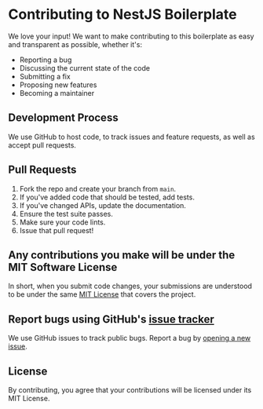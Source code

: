 # Contributing to NestJS Boilerplate

We love your input! We want to make contributing to this boilerplate as easy and transparent as possible, whether it's:

- Reporting a bug
- Discussing the current state of the code
- Submitting a fix
- Proposing new features
- Becoming a maintainer

## Development Process

We use GitHub to host code, to track issues and feature requests, as well as accept pull requests.

## Pull Requests

1. Fork the repo and create your branch from `main`.
2. If you've added code that should be tested, add tests.
3. If you've changed APIs, update the documentation.
4. Ensure the test suite passes.
5. Make sure your code lints.
6. Issue that pull request!

## Any contributions you make will be under the MIT Software License

In short, when you submit code changes, your submissions are understood to be under the same [MIT License](http://choosealicense.com/licenses/mit/) that covers the project.

## Report bugs using GitHub's [issue tracker](https://github.com/buzzettycom/nestjs-boilerplate/issues)

We use GitHub issues to track public bugs. Report a bug by [opening a new issue](https://github.com/buzzettycom/nestjs-boilerplate/issues/new).

## License

By contributing, you agree that your contributions will be licensed under its MIT License.